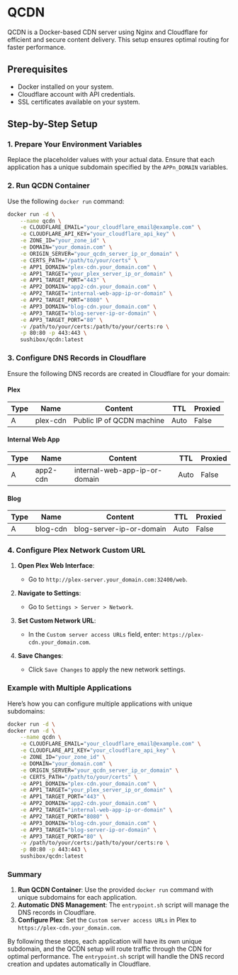 # QCDN

QCDN is a Docker-based CDN server using Nginx and Cloudflare for efficient and secure content delivery. This setup ensures optimal routing for faster performance.

## Prerequisites

- Docker installed on your system.
- Cloudflare account with API credentials.
- SSL certificates available on your system.

## Step-by-Step Setup

### 1. Prepare Your Environment Variables

Replace the placeholder values with your actual data. Ensure that each application has a unique subdomain specified by the `APPn_DOMAIN` variables.

### 2. Run QCDN Container

Use the following `docker run` command:

```sh
docker run -d \
    --name qcdn \
    -e CLOUDFLARE_EMAIL="your_cloudflare_email@example.com" \
    -e CLOUDFLARE_API_KEY="your_cloudflare_api_key" \
    -e ZONE_ID="your_zone_id" \
    -e DOMAIN="your_domain.com" \
    -e ORIGIN_SERVER="your_qcdn_server_ip_or_domain" \
    -e CERTS_PATH="/path/to/your/certs" \
    -e APP1_DOMAIN="plex-cdn.your_domain.com" \
    -e APP1_TARGET="your_plex_server_ip_or_domain" \
    -e APP1_TARGET_PORT="443" \
    -e APP2_DOMAIN="app2-cdn.your_domain.com" \
    -e APP2_TARGET="internal-web-app-ip-or-domain" \
    -e APP2_TARGET_PORT="8080" \
    -e APP3_DOMAIN="blog-cdn.your_domain.com" \
    -e APP3_TARGET="blog-server-ip-or-domain" \
    -e APP3_TARGET_PORT="80" \
    -v /path/to/your/certs:/path/to/your/certs:ro \
    -p 80:80 -p 443:443 \
    sushibox/qcdn:latest

```
### 3. Configure DNS Records in Cloudflare

Ensure the following DNS records are created in Cloudflare for your domain:

#### Plex

| Type | Name                 | Content                        | TTL  | Proxied |
|------|----------------------|--------------------------------|------|---------|
| A    | plex-cdn             | Public IP of QCDN machine      | Auto | False   |

#### Internal Web App

| Type | Name                 | Content                         | TTL  | Proxied |
|------|----------------------|---------------------------------|------|---------|
| A    | app2-cdn             | internal-web-app-ip-or-domain   | Auto | False   |

#### Blog

| Type | Name                 | Content                         | TTL  | Proxied |
|------|----------------------|---------------------------------|------|---------|
| A    | blog-cdn             | blog-server-ip-or-domain        | Auto | False   |

### 4. Configure Plex Network Custom URL

1. **Open Plex Web Interface**:
    - Go to `http://plex-server.your_domain.com:32400/web`.

2. **Navigate to Settings**:
    - Go to `Settings > Server > Network`.

3. **Set Custom Network URL**:
    - In the `Custom server access URLs` field, enter: `https://plex-cdn.your_domain.com`.

4. **Save Changes**:
    - Click `Save Changes` to apply the new network settings.

### Example with Multiple Applications

Here’s how you can configure multiple applications with unique subdomains:

```sh
docker run -d \
docker run -d \
    --name qcdn \
    -e CLOUDFLARE_EMAIL="your_cloudflare_email@example.com" \
    -e CLOUDFLARE_API_KEY="your_cloudflare_api_key" \
    -e ZONE_ID="your_zone_id" \
    -e DOMAIN="your_domain.com" \
    -e ORIGIN_SERVER="your_qcdn_server_ip_or_domain" \
    -e CERTS_PATH="/path/to/your/certs" \
    -e APP1_DOMAIN="plex-cdn.your_domain.com" \
    -e APP1_TARGET="your_plex_server_ip_or_domain" \
    -e APP1_TARGET_PORT="443" \
    -e APP2_DOMAIN="app2-cdn.your_domain.com" \
    -e APP2_TARGET="internal-web-app-ip-or-domain" \
    -e APP2_TARGET_PORT="8080" \
    -e APP3_DOMAIN="blog-cdn.your_domain.com" \
    -e APP3_TARGET="blog-server-ip-or-domain" \
    -e APP3_TARGET_PORT="80" \
    -v /path/to/your/certs:/path/to/your/certs:ro \
    -p 80:80 -p 443:443 \
    sushibox/qcdn:latest
```
### Summary

1. **Run QCDN Container**: Use the provided `docker run` command with unique subdomains for each application.
2. **Automatic DNS Management**: The `entrypoint.sh` script will manage the DNS records in Cloudflare.
3. **Configure Plex**: Set the `Custom server access URLs` in Plex to `https://plex-cdn.your_domain.com`.

By following these steps, each application will have its own unique subdomain, and the QCDN setup will route traffic through the CDN for optimal performance. The `entrypoint.sh` script will handle the DNS record creation and updates automatically in Cloudflare.

